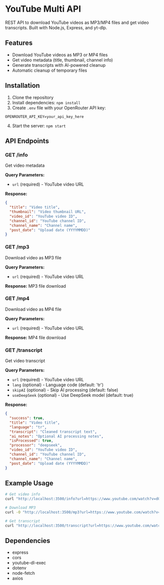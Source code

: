 # YouTube Multi API

REST API to download YouTube videos as MP3/MP4 files and get video transcripts. Built with Node.js, Express, and yt-dlp.

## Features
- Download YouTube videos as MP3 or MP4 files
- Get video metadata (title, thumbnail, channel info)
- Generate transcripts with AI-powered cleanup
- Automatic cleanup of temporary files

## Installation
1. Clone the repository
2. Install dependencies: `npm install`
3. Create `.env` file with your OpenRouter API key:
```
OPENROUTER_API_KEY=your_api_key_here
```
4. Start the server: `npm start`

## API Endpoints

### GET /info
Get video metadata

**Query Parameters:**
- `url` (required) - YouTube video URL

**Response:**
```json
{
  "title": "Video title",
  "thumbnail": "Video thumbnail URL",
  "video_id": "YouTube video ID",
  "channel_id": "YouTube channel ID",
  "channel_name": "Channel name",
  "post_date": "Upload date (YYYYMMDD)"
}
```

### GET /mp3
Download video as MP3 file

**Query Parameters:**
- `url` (required) - YouTube video URL

**Response:** MP3 file download

### GET /mp4
Download video as MP4 file

**Query Parameters:**
- `url` (required) - YouTube video URL

**Response:** MP4 file download

### GET /transcript
Get video transcript

**Query Parameters:**
- `url` (required) - YouTube video URL
- `lang` (optional) - Language code (default: 'tr')
- `skipAI` (optional) - Skip AI processing (default: false)
- `useDeepSeek` (optional) - Use DeepSeek model (default: true)

**Response:**
```json
{
  "success": true,
  "title": "Video title",
  "language": "tr",
  "transcript": "Cleaned transcript text",
  "ai_notes": "Optional AI processing notes",
  "isProcessed": true,
  "processor": "deepseek",
  "video_id": "YouTube video ID",
  "channel_id": "YouTube channel ID",
  "channel_name": "Channel name",
  "post_date": "Upload date (YYYYMMDD)"
}
```

## Example Usage
```bash
# Get video info
curl "http://localhost:3500/info?url=https://www.youtube.com/watch?v=dQw4w9WgXcQ"

# Download MP3
curl -O "http://localhost:3500/mp3?url=https://www.youtube.com/watch?v=dQw4w9WgXcQ"

# Get transcript
curl "http://localhost:3500/transcript?url=https://www.youtube.com/watch?v=dQw4w9WgXcQ"
```

## Dependencies
- express
- cors
- youtube-dl-exec
- dotenv
- node-fetch
- axios
